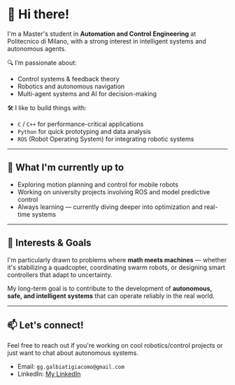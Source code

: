 # 👋 Hi there!

I'm a Master's student in **Automation and Control Engineering** at Politecnico di Milano, with a strong interest in intelligent systems and autonomous agents.

🔍 I’m passionate about:
- Control systems & feedback theory
- Robotics and autonomous navigation
- Multi-agent systems and AI for decision-making

🛠️ I like to build things with:
- `C` / `C++` for performance-critical applications
- `Python` for quick prototyping and data analysis
- `ROS` (Robot Operating System) for integrating robotic systems

---

## 🚀 What I'm currently up to

- Exploring motion planning and control for mobile robots
- Working on university projects involving ROS and model predictive control
- Always learning — currently diving deeper into optimization and real-time systems

---

## 🧠 Interests & Goals

I'm particularly drawn to problems where **math meets machines** — whether it's stabilizing a quadcopter, coordinating swarm robots, or designing smart controllers that adapt to uncertainty.

My long-term goal is to contribute to the development of **autonomous, safe, and intelligent systems** that can operate reliably in the real world.

---

## 📫 Let's connect!

Feel free to reach out if you're working on cool robotics/control projects or just want to chat about autonomous systems.

- Email: `gg.galbiatigiacomo@gmail.com`
- LinkedIn: [My LinkedIn](https://www.linkedin.com/in/giacomo-galbiati-2b03292ba/)
